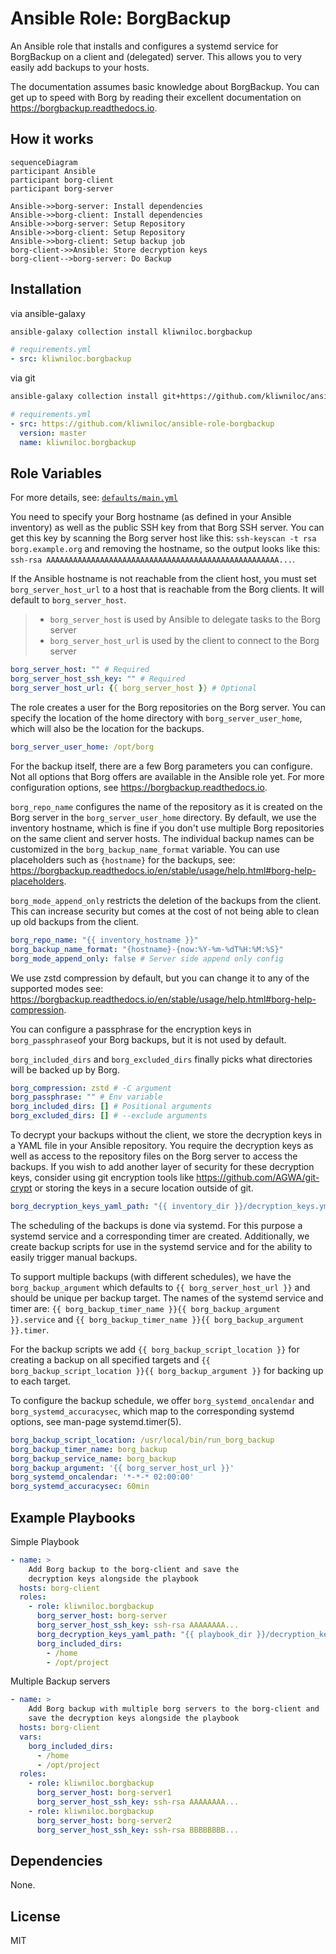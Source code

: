 Ansible Role: BorgBackup
========================

An Ansible role that installs and configures a systemd service for BorgBackup on
a client and (delegated) server.
This allows you to very easily add backups to your hosts.

The documentation assumes basic knowledge about BorgBackup. You can get up to
speed with Borg by reading their excellent documentation on
<https://borgbackup.readthedocs.io>.

How it works
------------

```mermaid
sequenceDiagram
participant Ansible
participant borg-client
participant borg-server

Ansible->>borg-server: Install dependencies
Ansible->>borg-client: Install dependencies
Ansible->>borg-server: Setup Repository
Ansible->>borg-client: Setup Repository
Ansible->>borg-client: Setup backup job
borg-client->>Ansible: Store decryption keys
borg-client-->borg-server: Do Backup
```

Installation
------------

via ansible-galaxy

```sh
ansible-galaxy collection install kliwniloc.borgbackup
```

```yaml
# requirements.yml
- src: kliwniloc.borgbackup
```

via git

```sh
ansible-galaxy collection install git+https://github.com/kliwniloc/ansible-role-borgbackup.git,main
```

```yaml
# requirements.yml
- src: https://github.com/kliwniloc/ansible-role-borgbackup
  version: master
  name: kliwniloc.borgbackup
```

Role Variables
--------------

For more details, see: [`defaults/main.yml`](defaults/main.yml)

You need to specify your Borg hostname (as defined in your Ansible inventory)
as well as the public SSH key from that Borg SSH server.
You can get this key by scanning the Borg server host like this:
`ssh-keyscan -t rsa borg.example.org` and removing the hostname, so the output
looks like this:
`ssh-rsa AAAAAAAAAAAAAAAAAAAAAAAAAAAAAAAAAAAAAAAAAAAAAAAAAAAA...`.

If the Ansible hostname is not reachable from the client host, you must set
`borg_server_host_url` to a host that is reachable from the Borg clients. It
will default to `borg_server_host`.

> - `borg_server_host` is used by Ansible to delegate tasks to the Borg server
> - `borg_server_host_url` is used by the client to connect to the Borg server

```yaml
borg_server_host: "" # Required
borg_server_host_ssh_key: "" # Required
borg_server_host_url: {{ borg_server_host }} # Optional
```

The role creates a user for the Borg repositories on the Borg server. You can
specify the location of the home directory with `borg_server_user_home`, which
will also be the location for the backups.

```yaml
borg_server_user_home: /opt/borg
```

For the backup itself, there are a few Borg parameters you can configure.
Not all options that Borg offers are available in the Ansible role yet. For more
configuration options, see <https://borgbackup.readthedocs.io>.

`borg_repo_name` configures the name of the repository as it is created on the
Borg server in the `borg_server_user_home` directory. By default, we use the
inventory hostname, which is fine if you don't use multiple Borg repositories on
the same client and server hosts.
The individual backup names can be customized in the `borg_backup_name_format`
variable. You can use placeholders such as `{hostname}` for the backups, see:
<https://borgbackup.readthedocs.io/en/stable/usage/help.html#borg-help-placeholders>.

`borg_mode_append_only` restricts the deletion of the backups from the client.
This can increase security but comes at the cost of not being able to clean up
old backups from the client.

```yaml
borg_repo_name: "{{ inventory_hostname }}"
borg_backup_name_format: "{hostname}-{now:%Y-%m-%dT%H:%M:%S}"
borg_mode_append_only: false # Server side append only config
```

We use zstd compression by default, but you can change it to any of the
supported modes see:
<https://borgbackup.readthedocs.io/en/stable/usage/help.html#borg-help-compression>.

You can configure a passphrase for the encryption keys in `borg_passphrase`of
your Borg backups, but it is not used by default.

`borg_included_dirs` and `borg_excluded_dirs` finally picks what directories
will be backed up by Borg.

```yaml
borg_compression: zstd # -C argument
borg_passphrase: "" # Env variable
borg_included_dirs: [] # Positional arguments
borg_excluded_dirs: [] # --exclude arguments
```

To decrypt your backups without the client, we store the decryption keys in a
YAML file in your Ansible repository. You require the decryption keys as well as
access to the repository files on the Borg server to access the backups.
If you wish to add another layer of security for these decryption keys, consider
using git encryption tools like <https://github.com/AGWA/git-crypt> or storing
the keys in a secure location outside of git.

```yaml
borg_decryption_keys_yaml_path: "{{ inventory_dir }}/decryption_keys.yml"
```

The scheduling of the backups is done via systemd. For this purpose a systemd
service and a corresponding timer are created.
Additionally, we create backup scripts for use in the systemd service and for
the ability to easily trigger manual backups.

To support multiple backups (with different schedules), we have the
`borg_backup_argument` which defaults to `{{ borg_server_host_url }}` and should
be unique per backup target.
The names of the systemd service and timer are:
`{{ borg_backup_timer_name }}{{ borg_backup_argument }}.service` and
`{{ borg_backup_timer_name }}{{ borg_backup_argument }}.timer`.

For the backup scripts we add `{{ borg_backup_script_location }}` for creating a
backup on all specified targets and
`{{ borg_backup_script_location }}{{ borg_backup_argument }}` for backing up to
each target.

To configure the backup schedule, we offer `borg_systemd_oncalendar` and
`borg_systemd_accuracysec`, which map to the corresponding systemd options,
see man-page systemd.timer(5).

```yaml
borg_backup_script_location: /usr/local/bin/run_borg_backup
borg_backup_timer_name: borg_backup
borg_backup_service_name: borg_backup
borg_backup_argument: '{{ borg_server_host_url }}'
borg_systemd_oncalendar: '*-*-* 02:00:00'
borg_systemd_accuracysec: 60min
```

Example Playbooks
-----------------

Simple Playbook

```yaml
- name: >
    Add Borg backup to the borg-client and save the
    decryption keys alongside the playbook
  hosts: borg-client
  roles:
    - role: kliwniloc.borgbackup
      borg_server_host: borg-server
      borg_server_host_ssh_key: ssh-rsa AAAAAAAA...
      borg_decryption_keys_yaml_path: "{{ playbook_dir }}/decryption_keys.yml"
      borg_included_dirs:
        - /home
        - /opt/project
```

Multiple Backup servers

```yaml
- name: >
    Add Borg backup with multiple borg servers to the borg-client and
    save the decryption keys alongside the playbook
  hosts: borg-client
  vars:
    borg_included_dirs:
      - /home
      - /opt/project
  roles:
    - role: kliwniloc.borgbackup
      borg_server_host: borg-server1
      borg_server_host_ssh_key: ssh-rsa AAAAAAAA...
    - role: kliwniloc.borgbackup
      borg_server_host: borg-server2
      borg_server_host_ssh_key: ssh-rsa BBBBBBBB...
```

Dependencies
------------

None.

License
-------

MIT
